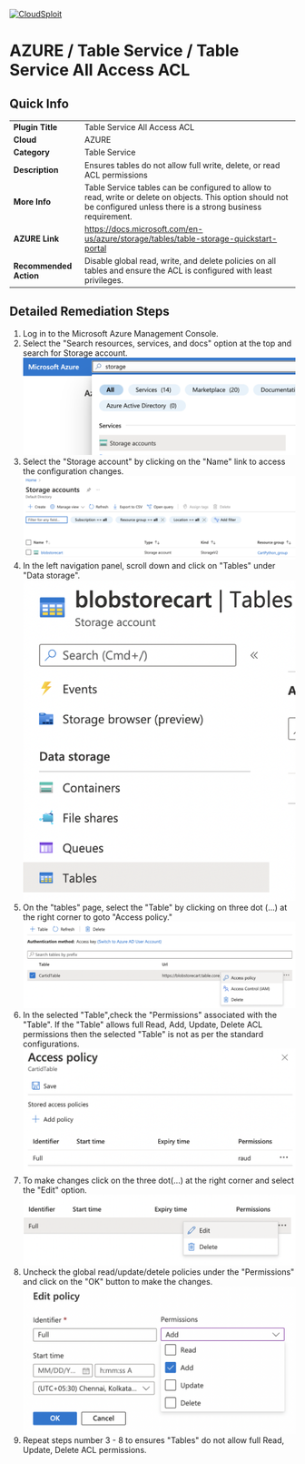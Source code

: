 [![CloudSploit](https://cloudsploit.com/img/logo-new-big-text-100.png "CloudSploit")](https://cloudsploit.com)

# AZURE / Table Service / Table Service All Access ACL

## Quick Info

| | |
|-|-|
| **Plugin Title** | Table Service All Access ACL |
| **Cloud** | AZURE |
| **Category** | Table Service |
| **Description** | Ensures tables do not allow full write, delete, or read ACL permissions |
| **More Info** | Table Service tables can be configured to allow to read, write or delete on objects. This option should not be configured unless there is a strong business requirement. |
| **AZURE Link** | https://docs.microsoft.com/en-us/azure/storage/tables/table-storage-quickstart-portal |
| **Recommended Action** | Disable global read, write, and delete policies on all tables and ensure the ACL is configured with least privileges. |

## Detailed Remediation Steps

1. Log in to the Microsoft Azure Management Console.
2. Select the "Search resources, services, and docs" option at the top and search for Storage account. </br> <img src="/resources/azure/tableservice/table-service-all-access-acl/step2.png"/>
3. Select the "Storage account" by clicking on the "Name" link to access the configuration changes. </br> <img src="/resources/azure/tableservice/table-service-all-access-acl/step3.png"/>
4. In the left navigation panel, scroll down and click on "Tables" under "Data storage".</br> <img src="/resources/azure/tableservice/table-service-all-access-acl/step4.png"/>
5. On the "tables" page, select the "Table" by clicking on three dot (...) at the right corner to goto "Access policy." </br> <img src="/resources/azure/tableservice/table-service-all-access-acl/step5.png"/>
6. In the selected "Table",check the "Permissions" associated with the "Table". If the "Table" allows full Read, Add, Update, Delete ACL permissions then the selected "Table" is not as per the standard configurations.</br> <img src="/resources/azure/tableservice/table-service-all-access-acl/step6.png"/>
7. To make changes click on the three dot(...) at the right corner and select the "Edit" option.</br> <img src="/resources/azure/tableservice/table-service-all-access-acl/step7.png"/>
8. Uncheck the global read/update/detele policies under the "Permissions" and click on the "OK" button to make the changes.</br> <img src="/resources/azure/tableservice/table-service-all-access-acl/step8.png"/>
9. Repeat steps number 3 - 8 to ensures "Tables" do not allow full Read, Update, Delete ACL permissions. </br>
